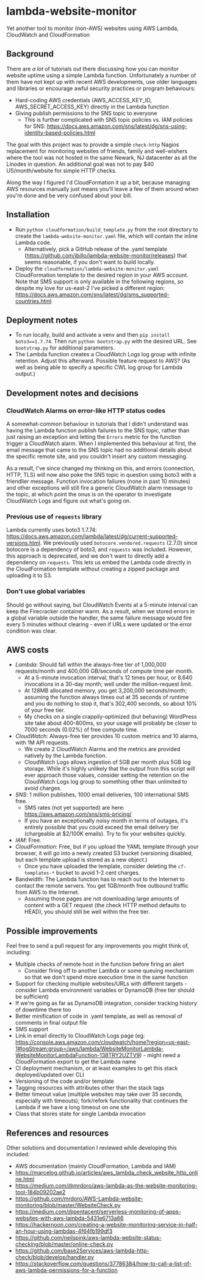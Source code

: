 # lambda-website-monitor
Yet another tool to monitor (non-AWS) websites using AWS Lambda, CloudWatch and CloudFormation

## Background
There are *a lot* of tutorials out there discussing how you can monitor website uptime using a simple Lambda function. 
Unfortunately a number of them have not kept up with recent AWS developments, use older languages and libraries or
encourage awful security practices or program behaviours:

* Hard-coding AWS credentials (AWS_ACCESS_KEY_ID, AWS_SECRET_ACCESS_KEY) directly in the Lambda function
* Giving publish permissions to the SNS topic to everyone
    * This is further complicated with SNS topic policies vs. IAM policies for SNS: 
    <https://docs.aws.amazon.com/sns/latest/dg/sns-using-identity-based-policies.html>

The goal with this project was to provide a simple `check-http` Nagios replacement for monitoring websites of friends,
family and well-wishers where the tool was not hosted in the same Newark, NJ datacenter as all the Linodes in question. 
An additional goal was not to pay $40 US/month/website for simple HTTP checks.

Along the way I figured I'd CloudFormation it up a bit, because managing AWS resources manually just means you'll
leave a few of them around when you're done and be very confused about your bill.

## Installation
* Run `python cloudformation/build_template.py` from the root directory to create the `lambda-website-monitor.yaml`
file, which will contain the inline Lambda code. 
    * Alternatively, pick a GitHub release of the .yaml template 
    (<https://github.com/jbillo/lambda-website-monitor/releases>) that seems reasonable, if you don't want to build
    locally.
* Deploy the `cloudformation/lambda-website-monitor.yaml` CloudFormation template to the desired region in your AWS 
account. Note that SMS support is only available in the following regions, so despite my love for us-east-2 I've
picked a different region:  
<https://docs.aws.amazon.com/sns/latest/dg/sms_supported-countries.html>

## Deployment notes
* To run locally, build and activate a venv and then `pip install boto3==1.7.74`. Then run `python bootstrap.py`
with the desired URL. See `bootstrap.py` for additional parameters.
* The Lambda function creates a CloudWatch Logs log group with infinite retention. Adjust this afterward. Possible
feature request to AWS? (As well as being able to specify a specific CWL log group for Lambda output.)

## Development notes and decisions

### CloudWatch Alarms on error-like HTTP status codes
A somewhat-common behaviour in tutorials that I didn't understand was having the Lambda function publish failures to 
the SNS topic, rather than just raising an exception and letting the `Errors` metric for the function trigger a 
CloudWatch alarm. When I implemented this behaviour at first, the email message that came to the SNS topic had no 
additional details about the specific remote site, and you couldn't insert any custom messaging.

As a result, I've since changed my thinking on this, and errors (connection, HTTP, TLS) will now also poke the
SNS topic in question using boto3 with a friendlier message. Function invocation failures (none in past 10 minutes) and
other exceptions will still fire a generic CloudWatch alarm message to the topic, at which point the onus is on the
operator to investigate CloudWatch Logs and figure out what's going on.

### Previous use of `requests` library
Lambda currently uses boto3 1.7.74: <https://docs.aws.amazon.com/lambda/latest/dg/current-supported-versions.html>.
We previously used `botocore.vendored.requests` (2.7.0) since botocore is a dependency of boto3, and `requests` was
included. However, this approach is deprecated, and we don't want to directly add a dependency on `requests`.
This lets us embed the Lambda code directly in the CloudFormation template without creating a zipped package and 
uploading it to S3. 

### Don't use global variables
Should go without saying, but CloudWatch Events at a 5-minute interval can keep the Firecracker container warm.
As a result, when we stored errors in a global variable outside the handler, the same failure message would fire every
5 minutes without clearing - even if URLs were updated or the error condition was clear.

## AWS costs
* *Lambda*: Should fall within the always-free tier of 1,000,000 requests/month and 400,000 GB/seconds of compute time 
per month.
    * At a 5-minute invocation interval, that's 12 times per hour, or 8,640 invocations in a 30-day month; 
    well under the million-request limit. 
    * At 128MB allocated memory, you get 3,200,000 seconds/month; assuming the function always times out at 35
    seconds of runtime and you do nothing to stop it, that's 302,400 seconds, so about 10% of your free tier.
    * My checks on a single crappily-optimized (but behaving) WordPress site take about 400-800ms, so your usage will 
     probably be closer to 7000 seconds (0.02%) of free compute time.
* *CloudWatch*: Always-free tier provides 10 custom metrics and 10 alarms, with 1M API requests. 
    * We create 2 CloudWatch Alarms and the metrics are provided natively by the Lambda function. 
    * CloudWatch Logs allows ingestion of 5GB per month plus 5GB log storage. While it's highly unlikely that the
    output from this script will ever approach those values, consider setting the retention on the CloudWatch Logs
    log group to something other than unlimited to avoid charges.
* *SNS*: 1 million publishes, 1000 email deliveries, 100 international SMS free.
    * SMS rates (not yet supported) are here: <https://aws.amazon.com/sns/sms-pricing/>
    * If you have an exceptionally noisy month in terms of outages, it's entirely possible that you could exceed the 
    email delivery tier (chargeable at $2/100K emails). Try to fix your websites quickly.
* *IAM*: Free. 
* *CloudFormation*: Free, but if you upload the YAML template through your browser, it will go into a newly created S3 
bucket (versioning disabled, but each template upload is stored as a new object.) 
    * Once you have uploaded the template, consider deleting the `cf-templates-*` bucket to avoid 1-2 cent charges.
* Bandwidth: The Lambda function has to reach out to the Internet to contact the remote servers. You get 1GB/month
free outbound traffic from AWS to the Internet.
    * Assuming those pages are not downloading large amounts of content with a GET request 
    (the check HTTP method defaults to HEAD), you should still be well within the free tier. 
 

## Possible improvements
Feel free to send a pull request for any improvements you might think of, including:
* Multiple checks of remote host in the function before firing an alert
    * Consider firing off to another Lambda or some queuing mechanism so that we don't spend more execution time
    in the same function
* Support for checking multiple websites/URLs with different targets - consider Lambda environment variables or
DynamoDB (free tier should be sufficient)
* If we're going as far as DynamoDB integration, consider tracking history of downtime there too
* Better minification of code in .yaml template, as well as removal of comments in final output file
* SMS support
* Link in email directly to CloudWatch Logs page (eg: 
<https://console.aws.amazon.com/cloudwatch/home?region=us-east-1#logStream:group=/aws/lambda/WebsiteMonitorLambda-WebsiteMonitorLambdaFunction-138TRY2UZTV9>) - 
might need a CloudFormation export to get the Lambda name
* CI deployment mechanism, or at least examples to get this stack deployed/updated over CLI
* Versioning of the code and/or template
* Tagging resources with attributes other than the stack tags
* Better timeout value (multiple websites may take over 35 seconds, especially with timeouts); fork/refork functionality
that continues the Lambda if we have a long timeout on one site 
* Class that stores state for single Lambda invocation

## References and resources
Other solutions and documentation I reviewed while developing this included:

* AWS documentation (mainly CloudFormation, Lambda and IAM)
* <https://marcelog.github.io/articles/aws_lambda_check_website_http_online.html>
* <https://medium.com/@mrdoro/aws-lambda-as-the-website-monitoring-tool-184b09202ae2>
* <https://github.com/mrdoro/AWS-Lambda-website-monitoring/blob/master/WebsiteCheck.py>
* <https://medium.com/@pentacent/serverless-monitoring-of-apps-websites-with-aws-lambda-5431e6713a66>
* <https://hackernoon.com/creating-a-website-monitoring-service-in-half-an-hour-using-lambdas-4f64fb199df3>
* <https://github.com/neilspink/aws-lambda-website-status-checking/blob/master/online-check.py>
* <https://github.com/base2Services/aws-lambda-http-check/blob/develop/handler.py>
* <https://stackoverflow.com/questions/37786384/how-to-call-a-list-of-aws-lambda-permissions-for-a-function>
